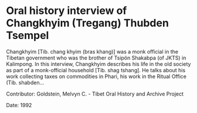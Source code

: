 # Oral history interview of Changkhyim (Tregang) Thubden Tsempel  
Changkhyim [Tib. chang khyim (bras khang)] was a monk official in the Tibetan government who was the brother of Tsipön Shakabpa (of JKTS) in Kalimpong. In this interview, Changkhyim describes his life in the old society as part of a monk-official household [Tib. shag tshang]. He talks about his work collecting taxes on commodities in Phari, his work in the Ritual Office (Tib. shabden... 

Contributor: Goldstein, Melvyn C. - Tibet Oral History and Archive Project  

Date:
1992  


